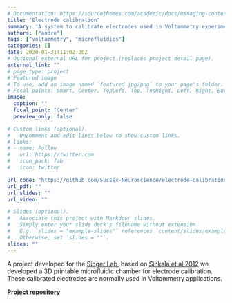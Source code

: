 ```yaml
---
# Documentation: https://sourcethemes.com/academic/docs/managing-content/
title: "Electrode calibration"
summary: 'A system to calibrate electrodes used in Voltammetry experiments'
authors: ["andre"]
tags: ["voltammetry", "microfluidics"]
categories: []
date: 2020-01-31T11:02:20Z
# Optional external URL for project (replaces project detail page).
external_link: ""
# page_type: project
# Featured image
# To use, add an image named `featured.jpg/png` to your page's folder.
# Focal points: Smart, Center, TopLeft, Top, TopRight, Left, Right, BottomLeft, Bottom, BottomRight.
image:
  caption: ""
  focal_point: "Center"
  preview_only: false

# Custom links (optional).
#   Uncomment and edit lines below to show custom links.
# links:
# - name: Follow
#   url: https://twitter.com
#   icon_pack: fab
#   icon: twitter

url_code: "https://github.com/Sussex-Neuroscience/electrode-calibration"
url_pdf: ""
url_slides: ""
url_video: ""

# Slides (optional).
#   Associate this project with Markdown slides.
#   Simply enter your slide deck's filename without extension.
#   E.g. `slides = "example-slides"` references `content/slides/example-slides.md`.
#   Otherwise, set `slides = ""`.
slides: ""
---
```

A project developed for the [Singer Lab](<www.sussex.ac.uk/profiles/454349/research>), based on [Sinkala et al 2012](<https://github.com/Sussex-Neuroscience/electrode-calibration/blob/master/literature/Sinkala%20et%20al.%20-%202012%20-%20Electrode%20calibration%20with%20a%20microfluidic%20flow%20cell%20for%20fast-scan%20cyclic%20voltammetry.pdf>) we developed a 3D printable microfluidic chamber for electrode calibration. These calibrated electrodes are normally used in Voltammetry applications.



[**Project repository**](<https://github.com/Sussex-Neuroscience/electrode-calibration>)  
